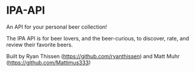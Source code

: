 # IPA-API
An API for your personal beer collection!

The IPA API is for beer lovers, and the beer-curious, to discover, rate, and review their favorite beers. 

Built by Ryan Thissen (https://github.com/ryanthissen) and Matt Muhr (https://github.com/Mattimus333)
